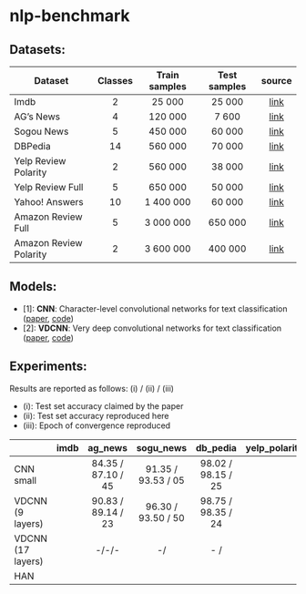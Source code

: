 # nlp-benchmark

## Datasets:
| Dataset                | Classes | Train samples | Test samples | source |
|------------------------|:---------:|:---------------:|:--------------:|:--------:|
| Imdb                   |    2    |    25 000     |     25 000   |[link](https://s3.eu-west-2.amazonaws.com/ardalan.mehrani.datasets/imdb_csv.tar.gz)|
| AG’s News              |    4    |    120 000    |     7 600    |[link](https://drive.google.com/drive/u/0/folders/0Bz8a_Dbh9Qhbfll6bVpmNUtUcFdjYmF2SEpmZUZUcVNiMUw1TWN6RDV3a0JHT3kxLVhVR2M)|
| Sogou News             |    5    |    450 000    |    60 000    |[link](https://drive.google.com/drive/u/0/folders/0Bz8a_Dbh9Qhbfll6bVpmNUtUcFdjYmF2SEpmZUZUcVNiMUw1TWN6RDV3a0JHT3kxLVhVR2M)|
| DBPedia                |    14   |    560 000    |    70 000    |[link](https://drive.google.com/drive/u/0/folders/0Bz8a_Dbh9Qhbfll6bVpmNUtUcFdjYmF2SEpmZUZUcVNiMUw1TWN6RDV3a0JHT3kxLVhVR2M)|
| Yelp Review Polarity   |    2    |    560 000    |    38 000    |[link](https://drive.google.com/drive/u/0/folders/0Bz8a_Dbh9Qhbfll6bVpmNUtUcFdjYmF2SEpmZUZUcVNiMUw1TWN6RDV3a0JHT3kxLVhVR2M)|
| Yelp Review Full       |    5    |    650 000    |    50 000    |[link](https://drive.google.com/drive/u/0/folders/0Bz8a_Dbh9Qhbfll6bVpmNUtUcFdjYmF2SEpmZUZUcVNiMUw1TWN6RDV3a0JHT3kxLVhVR2M)|
| Yahoo! Answers         |    10   |   1 400 000   |    60 000    |[link](https://drive.google.com/drive/u/0/folders/0Bz8a_Dbh9Qhbfll6bVpmNUtUcFdjYmF2SEpmZUZUcVNiMUw1TWN6RDV3a0JHT3kxLVhVR2M)|
| Amazon Review Full     |    5    |   3 000 000   |    650 000   |[link](https://drive.google.com/drive/u/0/folders/0Bz8a_Dbh9Qhbfll6bVpmNUtUcFdjYmF2SEpmZUZUcVNiMUw1TWN6RDV3a0JHT3kxLVhVR2M)|
| Amazon Review Polarity |    2    |   3 600 000   |    400 000   |[link](https://drive.google.com/drive/u/0/folders/0Bz8a_Dbh9Qhbfll6bVpmNUtUcFdjYmF2SEpmZUZUcVNiMUw1TWN6RDV3a0JHT3kxLVhVR2M)|


## Models:
 - [1]: **CNN**: Character-level convolutional networks for text classification ([paper](https://arxiv.org/abs/1509.01626), [code](https://github.com/ArdalanM/nlp-benchmarks/blob/master/src/VDCNN.py))  
 - [2]: **VDCNN**: Very deep convolutional networks for text classification ([paper](https://arxiv.org/abs/1606.01781), [code](https://github.com/ArdalanM/nlp-benchmarks/blob/master/src/CNN.py))  


## Experiments:
Results are reported as follows:  (i) / (ii) / (iii)
 - (i): Test set accuracy claimed by the paper  
 - (ii): Test set accuracy reproduced here  
 - (iii): Epoch of convergence reproduced  

|                     | imdb |       ag_news      |     sogu_news     |      db_pedia      | yelp_polarity | yelp_review | yahoo_answer | amazon_review | amazon_polarity |
|---------------------|------|:------------------:|:-----------------:|:------------------:|:-------------:|:-----------:|:------------:|:-------------:|:---------------:|
|CNN small            |      | 84.35 / 87.10 / 45 |91.35 / 93.53 / 05 | 98.02 / 98.15 / 25 |               |             |              |               |                 |
|VDCNN (9 layers)     |      | 90.83 / 89.14 / 23 |96.30 / 93.50 / 50 | 98.75 / 98.35 / 24 |               |             |              |               |                 |
|VDCNN (17 layers)    |      | -/-/-              |      -/           | - /                |               |             |              |               |                 |
|    HAN              |      |                    |                   |                    |               |             |              |               |                 |